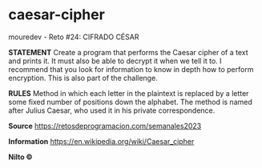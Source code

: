 # caesar-cipher
mouredev - Reto #24: CIFRADO CÉSAR

**STATEMENT**
Create a program that performs the Caesar cipher of a text and prints it.
It must also be able to decrypt it when we tell it to.
I recommend that you look for information to know in depth how to perform encryption. This is also part of the challenge.

**RULES**
Method in which each letter in the plaintext is replaced by a letter some fixed number of positions down the alphabet. The method is named after Julius Caesar, who used it in his private correspondence.

**Source** 
https://retosdeprogramacion.com/semanales2023

**Information**
https://en.wikipedia.org/wiki/Caesar_cipher


**Nilto ©**
